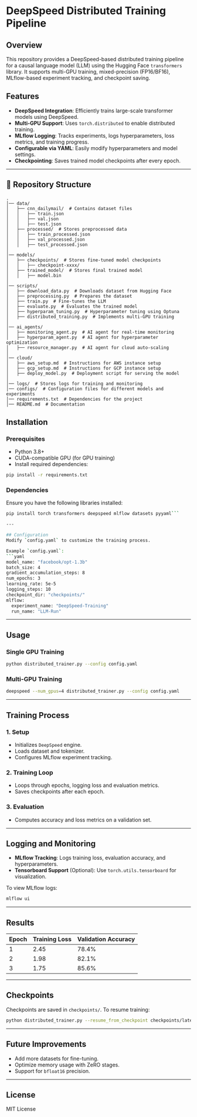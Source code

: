 # DeepSpeed Distributed Training Pipeline

## Overview
This repository provides a DeepSpeed-based distributed training pipeline for a causal language model (LLM) using the Hugging Face `transformers` library. It supports multi-GPU training, mixed-precision (FP16/BF16), MLflow-based experiment tracking, and checkpoint saving.

## Features
- **DeepSpeed Integration**: Efficiently trains large-scale transformer models using DeepSpeed.
- **Multi-GPU Support**: Uses `torch.distributed` to enable distributed training.
- **MLflow Logging**: Tracks experiments, logs hyperparameters, loss metrics, and training progress.
- **Configurable via YAML**: Easily modify hyperparameters and model settings.
- **Checkpointing**: Saves trained model checkpoints after every epoch.

---

## 📂 Repository Structure  

```plaintext
.
│── data/
│   ├── cnn_dailymail/  # Contains dataset files
│   │   ├── train.json
│   │   ├── val.json
│   │   ├── test.json
│   ├── processed/  # Stores preprocessed data
│   │   ├── train_processed.json
│   │   ├── val_processed.json
│   │   ├── test_processed.json
│
│── models/  
│   ├── checkpoints/  # Stores fine-tuned model checkpoints
│   │   ├── checkpoint-xxxx/
│   ├── trained_model/  # Stores final trained model
│   │   ├── model.bin
│
│── scripts/
│   ├── download_data.py  # Downloads dataset from Hugging Face
│   ├── preprocessing.py  # Prepares the dataset
│   ├── train.py  # Fine-tunes the LLM
│   ├── evaluate.py  # Evaluates the trained model
│   ├── hyperparam_tuning.py  # Hyperparameter tuning using Optuna
│   ├── distributed_training.py  # Implements multi-GPU training
│
│── ai_agents/
│   ├── monitoring_agent.py  # AI agent for real-time monitoring
│   ├── hyperparam_agent.py  # AI agent for hyperparameter optimization
│   ├── resource_manager.py  # AI agent for cloud auto-scaling
│
│── cloud/
│   ├── aws_setup.md  # Instructions for AWS instance setup
│   ├── gcp_setup.md  # Instructions for GCP instance setup
│   ├── deploy_model.py  # Deployment script for serving the model
│
│── logs/  # Stores logs for training and monitoring
│── configs/  # Configuration files for different models and experiments
│── requirements.txt  # Dependencies for the project
│── README.md  # Documentation
```
## Installation
### Prerequisites
- Python 3.8+
- CUDA-compatible GPU (for GPU training)
- Install required dependencies:
```bash
pip install -r requirements.txt
```

### Dependencies
Ensure you have the following libraries installed:
```bash
pip install torch transformers deepspeed mlflow datasets pyyaml```

---

## Configuration
Modify `config.yaml` to customize the training process.

Example `config.yaml`:
```yaml
model_name: "facebook/opt-1.3b"
batch_size: 4
gradient_accumulation_steps: 8
num_epochs: 3
learning_rate: 5e-5
logging_steps: 10
checkpoint_dir: "checkpoints/"
mlflow:
  experiment_name: "DeepSpeed-Training"
  run_name: "LLM-Run"
```

---

## Usage
### Single GPU Training
```bash
python distributed_trainer.py --config config.yaml
```

### Multi-GPU Training
```bash
deepspeed --num_gpus=4 distributed_trainer.py --config config.yaml
```

---

## Training Process
### 1. Setup
- Initializes `DeepSpeed` engine.
- Loads dataset and tokenizer.
- Configures MLflow experiment tracking.

### 2. Training Loop
- Loops through epochs, logging loss and evaluation metrics.
- Saves checkpoints after each epoch.

### 3. Evaluation
- Computes accuracy and loss metrics on a validation set.

---

## Logging and Monitoring
- **MLflow Tracking**: Logs training loss, evaluation accuracy, and hyperparameters.
- **Tensorboard Support** (Optional): Use `torch.utils.tensorboard` for visualization.

To view MLflow logs:
```bash
mlflow ui
```

---

## Results
| Epoch | Training Loss | Validation Accuracy |
|-------|--------------|---------------------|
| 1     | 2.45         | 78.4%               |
| 2     | 1.98         | 82.1%               |
| 3     | 1.75         | 85.6%               |

---

## Checkpoints
Checkpoints are saved in `checkpoints/`. To resume training:
```bash
python distributed_trainer.py --resume_from_checkpoint checkpoints/latest
```

---

## Future Improvements
- Add more datasets for fine-tuning.
- Optimize memory usage with ZeRO stages.
- Support for `bfloat16` precision.

---

## License
MIT License


